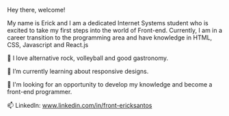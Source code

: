 Hey there, welcome!

My name is Erick and I am a dedicated Internet Systems student who is excited to take my first steps into the world of Front-end.
Currently, I am in a career transition to the programming area and have knowledge in HTML, CSS, Javascript and React.js
  
💞️ I love alternative rock, volleyball and good gastronomy.

🌱 I’m currently learning about responsive designs.

👀 I'm looking for an opportunity to develop my knowledge and become a front-end programmer.

📫 Linkedln: www.linkedin.com/in/front-ericksantos


<!---
santos-erick/santos-erick is a ✨ special ✨ repository because its `README.md` (this file) appears on your GitHub profile.
You can click the Preview link to take a look at your changes.
--->
